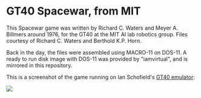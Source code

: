 # GT40 Spacewar, from MIT

This Spacewar game was written by Richard C. Waters and Meyer
A. Billmers around 1976, for the GT40 at the MIT AI lab robotics
group.  Files courtesy of Richard C. Waters and Berthold K.P. Horn.

Back in the day, the files were assembled using MACRO-11 on DOS-11.  A
ready to run disk image with DOS-11 was provided by "iamvirtual", and
is mirrored in this repository.

This is a screenshot of the game running on Ian Schofield's [GT40
emulator](https://github.com/Isysxp/GT40):

![](https://user-images.githubusercontent.com/775050/106152996-5e40a300-617e-11eb-9122-0aa21177bd0f.png)
